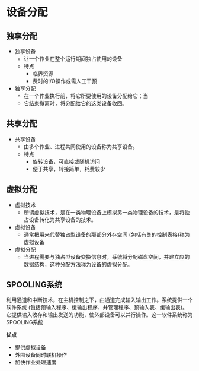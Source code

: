 <!--
 * @Descripttion: 
 * @version: 
 * @Author: WangQing
 * @email: 2749374330@qq.com
 * @Date: 2020-01-05 16:46:41
 * @LastEditors: WangQing
 * @LastEditTime: 2020-01-05 16:52:29
 -->
# 设备分配

## 独享分配

- 独享设备
    - 让一个作业在整个运行期间独占使用的设备
    - 特点
        - 临界资源
        - 费时的I/O操作或需人工干预         
- 独享分配
    - 在一个作业执行前，将它所要使用的设备分配给它；当
    - 它结束撤离时，将分配给它的这类设备收回。

## 共享分配     
 
- 共享设备
    - 由多个作业、进程共同使用的设备称为共享设备。
    - 特点
        - 旋转设备，可直接或随机访问
        - 便于共享，转接简单，耗费较少

## 虚拟分配
- 虚拟技术
    - 所谓虚拟技术，是在一类物理设备上模拟另一类物理设备的技术，是将独占设备转化为共享设备的技术。
- 虚拟设备
    - 通常把用来代替独占型设备的那部分外存空间 (包括有关的控制表格)称为虚拟设备
- 虚拟分配
    - 当进程需要与独占型设备交换信息时，系统将分配磁盘空间，并建立应的数据结构，这种分配方法称为设备的虚拟分配。

## SPOOLING系统

利用通道和中断技术，在主机控制之下，由通道完成输入输出工作。系统提供一个软件系统 (包括预输入程序、缓输出程序、井管理程序、预输入表、缓输出表)。它提供输入收存和输出发送的功能，使外部设备可以并行操作。这一软件系统称为SPOOLING系统

**优点**
- 提供虚拟设备
- 外围设备同时联机操作
- 加快作业处理速度  